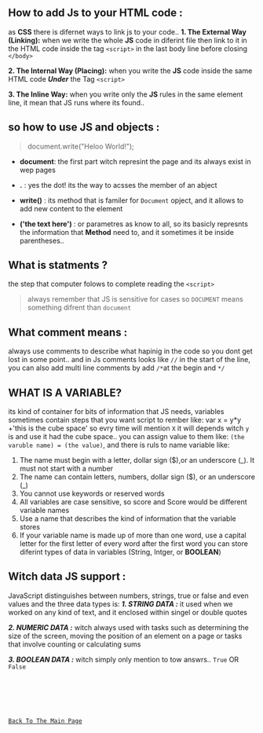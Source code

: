 ## How to add Js to your HTML code :
as **CSS** there is difernet ways to link js to your code..
**1. The External Way (Linking):**
when we write the whole **JS** code in diferint file then link to it in the HTML code inside the tag `<script>` in the last body line before closing `</body>`

**2. The Internal Way (Placing):**
when you write the **JS** code inside the same HTML code ***Under*** the Tag `<script>`

**3. The Inline Way:**
when you write only the **JS** rules in the same element line, it mean that JS runs where its found..

## so how to use JS and objects :

> document.write("Heloo World!");

- **document**: the first part witch represint the page and its always exist in wep pages

- **.** : yes the dot! its the way to acsses the member of an abject

- **write()** : its method that is familer for `Document` opject, and it allows to add new content to the element

- **('the text here')** : or parametres as know to all, so its basicly represnts the information that **Method** need to, and it sometimes it be inside parentheses..


## What is statments ?
the step that computer folows to complete reading the `<script>`

> always remember that JS is sensitive for cases so `DOCUMENT` means something difrent than `document` 

## What comment means :
always use comments to describe what hapinig in the code so you dont get lost in some point..
and in Js comments looks like `//` in the start of the line, you can also add multi line comments by add `/*`at the begin and `*/` 

## WHAT IS A VARIABLE?
its kind of container for bits of information that JS needs, variables sometimes contain steps that you want script to rember like: var x = y*y +'this is the cube space' so evry time will mention `X` it will depends witch `y` is and use it had the cube space..
you can assign value to them like: `(the varuble name) = (the value)`, and there is ruls to name variable like:
1. The name must begin with a letter, dollar sign ($),or an underscore (_). It must not start with a number
2. The name can contain letters, numbers, dollar sign ($), or an underscore (_)
3. You cannot use keywords or reserved words
4. All variables are case sensitive, so score and Score would be different variable names
5. Use a name that describes the kind of information that the variable stores
6. If your variable name is made up of more than one word, use a capital letter for the first letter of every word after the first word
you can store diferint types of data in variables (String, Intger, or **BOOLEAN**)


## Witch data JS support :
JavaScript distinguishes between numbers, strings, true or false and even values and the three data types is:
***1. STRING DATA :*** it used when we worked on any kind of text, and it enclosed within singel or double quotes

***2. NUMERIC DATA :*** witch always used with tasks such as determining the size of the screen, moving the position of an element on a page or tasks that involve counting or calculating sums

***3. BOOLEAN DATA :*** witch simply only mention to tow answrs.. `True` OR `False`

 <br/>
 <br/>
 <br/>
 <br/>
 
 [`Back To The Main Page`](https://3madov-77.github.io/learning-journal/)






